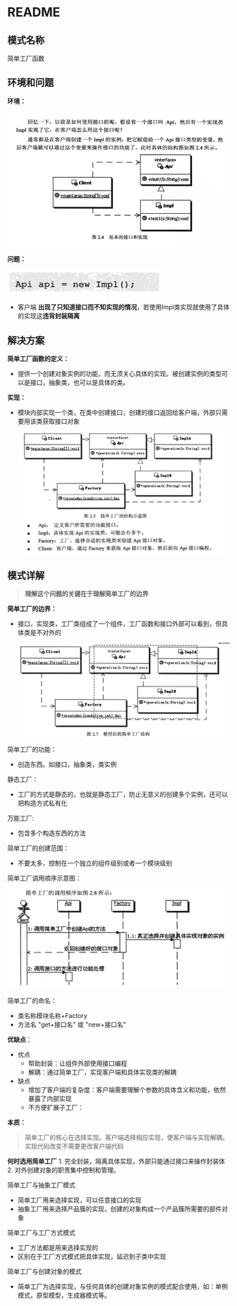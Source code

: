 # README

## 模式名称

简单工厂函数

## 环境和问题

**环境：**

![&#x73AF;&#x5883;](../.gitbook/assets/272bdd25.png)

**问题：**

![&#x95EE;&#x9898;](../.gitbook/assets/94d67490.png)

* 客户端 **出现了只知道接口而不知实现的情况**，若使用Impl类实现就使用了具体的实现这**违背封装隔离**

## 解决方案

**简单工厂函数的定义：**

* 提供一个创建对象实例的功能，而无须关心具体的实现。被创建实例的类型可以是接口，抽象类，也可以是具体的类。

**实现：**

* 模块内部实现一个类，在类中创建接口，创建的接口返回给客户端，外部只需要用该类获取接口对象

  ![&#x5B9E;&#x73B0;](../.gitbook/assets/fc2a78ae.png)

## 模式详解

> **理解这个问题的关键在于理解简单工厂的边界**

**简单工厂的边界：**

* 接口，实现类，工厂类组成了一个组件，工厂函数和接口外部可以看到，但具体类是不对外的

  ![&#x5B9E;&#x73B0;2](../.gitbook/assets/68c539db.png)

简单工厂的功能：

* 创造东西。如接口，抽象类，类实例

静态工厂：

* 工厂的方式是静态的，也就是静态工厂，防止无意义的创建多个实例，还可以把构造方式私有化

万能工厂:

* 包含多个构造东西的方法

简单工厂的创建范围：

* 不要太多，控制在一个独立的组件级别或者一个模块级别

简单工厂调用顺序示意图：

![&#x5B9E;&#x73B0;&#x987A;&#x5E8F;](../.gitbook/assets/2b996d2d.png)

简单工厂的命名：

* 类名称模块名称+Factory
* 方法名 "get+接口名" 或 "new+接口名" 

**优缺点**：

* 优点
  * 帮助封装：让组件外部使用接口编程
  * 解耦：通过简单工厂，实现客户端和具体实现类的解耦
* 缺点
  * 增加了客户端的复杂度：客户端需要理解个参数的具体含义和功能，依然暴露了内部实现
  * 不方便扩展子工厂：

**本质：**

> 简单工厂的核心在选择实现。客户端选择相应实现，使客户端与实现解耦。实现代码改变不需要更改客户端代码

**何时选用简单工厂** 1. 完全封装，隔离具体实现，外部只能通过接口来操作封装体 2. 对外创建对象的职责集中控制和管理。

简单工厂与抽象工厂模式

* 简单工厂用来选择实现，可以任意接口的实现
* 抽象工厂用来选择产品簇的实现，创建的对象构成一个产品簇所需要的部件对象

简单工厂与工厂方式模式

* 工厂方法都是用来选择实现的
* 区别在于工厂方式模式把具体实现，延迟到子类中实现

简单工厂与创建对象的模式

* 简单工厂为选择实现，与任何具体的创建对象实例的模式配合使用，如：单例模式，原型模型，生成器模式等。

